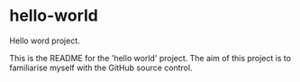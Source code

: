 hello-world
===========

Hello word project.

This is the README for the 'hello world' project. The aim of this project is to familiarise myself with the GitHub source control.
